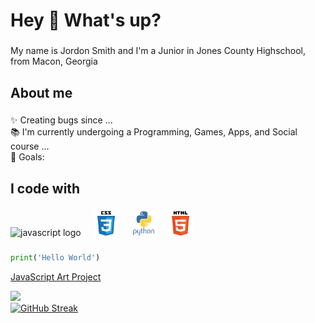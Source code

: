 <h1 align="left">Hey 👋 What's up?</h1>

###

<p align="left">My name is Jordon Smith and I'm a Junior in Jones County Highschool, from Macon, Georgia</p>

###

<h2 align="left">About me</h2>

###

<p align="left">✨ Creating bugs since ...<br>📚 I'm currently undergoing a Programming, Games, Apps, and Social course ...<br>🎯 Goals:</p>

###

<h2 align="left">I code with</h2>

###

<div align="left">
  <img src="https://cdn.jsdelivr.net/gh/devicons/devicon/icons/javascript/javascript-original.svg" height="40" alt="javascript logo"  />
  <img width="12" />

  <img src="https://github.com/devicons/devicon/blob/v2.17.0/icons/css3/css3-original-wordmark.svg" height="40" alt="css logo"  />
  <img width="12" />
  
  <img src="https://github.com/devicons/devicon/blob/v2.17.0/icons/python/python-original-wordmark.svg" height="40" alt="python logo"  />
  <img width="12" />

   <img src="https://github.com/devicons/devicon/blob/v2.17.0/icons/html5/html5-original-wordmark.svg" height="40" alt="html logo"  />
  <img width="12" />
  
</div>

###
```Python
print('Hello World')
```
[JavaScript Art Project](https://codehs.com/student/4350129/section/563196/assignment/148887194)

 
  <img src="https://uploads.codehs.com/767318fb3faf7c127963a6ea52216c0c" height ="60" /> 

  <div align="left"> 
     <a href="https://git.io/streak-stats"><img src="https://streak-stats.demolab.com?user=Jordon-Smith&theme=gotham" alt="GitHub Streak" /></a>
</div>

